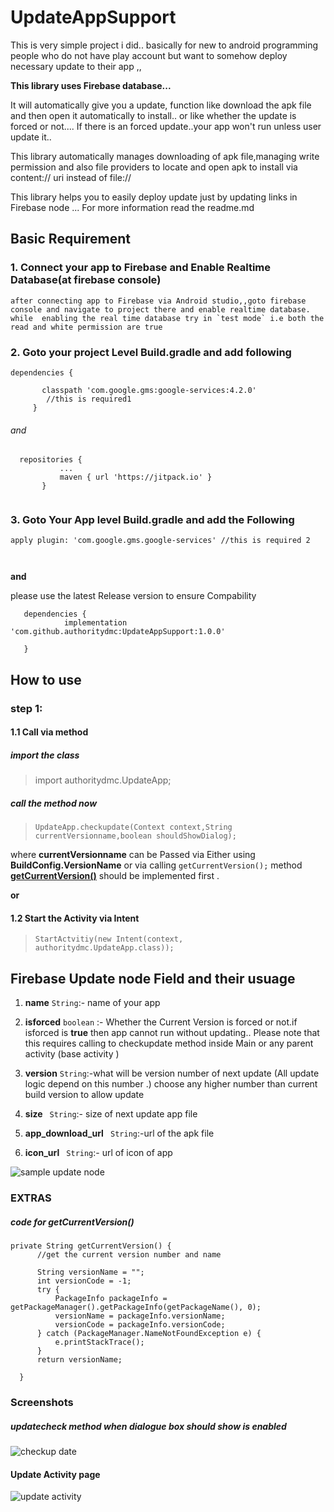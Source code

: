 # UpdateAppSupport

This is very simple project i did.. basically for new to android programming people who do not have play account but want to somehow  deploy necessary update to their app ,,

**This library uses Firebase database...**

It will automatically give you a update, function like download the apk file and then  open it automatically to install.. or like whether the update is forced or not....
If there is an forced update..your app won't run unless user update it.. 

This library automatically manages downloading of apk file,managing write permission and also file providers to locate and open apk to install via content:// uri instead of file:// 

This library helps you to easily deploy update just by updating links in Firebase node ... 
For more information read the readme.md 


## Basic Requirement



### 1. Connect your app to Firebase and Enable Realtime Database(at firebase console) 


     
    
    after connecting app to Firebase via Android studio,,goto firebase console and navigate to project there and enable realtime database.
    while  enabling the real time database try in `test mode` i.e both the  read and white permission are true

### 2. Goto your project Level Build.gradle and add following

  ```
  dependencies {
  
         classpath 'com.google.gms:google-services:4.2.0'
          //this is required1
       }
  ```
  ###### and
 ```
   repositories {
			...
			maven { url 'https://jitpack.io' }
		}
  
  ```

### 3. Goto Your App level Build.gradle and add the Following
 
 ```
 apply plugin: 'com.google.gms.google-services' //this is required 2
 
 
 
 ```
 **and**

 please use the latest Release version to ensure Compability 
 ```
 	dependencies {
	         implementation 'com.github.authoritydmc:UpdateAppSupport:1.0.0'
		
	}
 ```
 ## How to use

### step 1:
 
#### 1.1 Call via  method
 
##### import the class
>  import authoritydmc.UpdateApp;
 
##### call the method now

 > `UpdateApp.checkupdate(Context context,String currentVersionname,boolean shouldShowDialog);`
 
 where **currentVersionname** can be Passed via Either using **BuildConfig.VersionName** or
 via calling `getCurrentVersion();` method **[getCurrentVersion()](#code-for-getcurrentversion)** should be implemented first . 

**or**
 
#### 1.2 Start the Activity via Intent
 > `StartActvitiy(new Intent(context, authoritydmc.UpdateApp.class));`
 
 
 
 
 
 ## Firebase Update node Field and their usuage
 
 1. **name**  `String`:- name of your app 
 2. **isforced** `boolean` :- Whether the Current Version is forced or not.if isforced is **true** then  app cannot run without updating.. 
 Please note that this  requires calling to checkupdate method inside Main or any parent activity (base activity )
 3. **version**  `String`:-what will be version number of next update (All update logic depend on this number .)
 choose any higher number than current build version to allow update 
 4. **size** ` String`:- size of next update app file
 
 5. **app_download_url** ` String`:-url of the apk file
 
 6. **icon_url** ` String`:- url of icon of app 
 
 ![sample update node ](https://github.com/authoritydmc/UpdateAppSupport/blob/master/Assets/Screenshot_2020-01-02-22-46-28-91.png)
 
 
 

 
 
 ### EXTRAS
 ##### code for getCurrentVersion()
  ```
 private String getCurrentVersion() {
        //get the current version number and name

        String versionName = "";
        int versionCode = -1;
        try {
            PackageInfo packageInfo = getPackageManager().getPackageInfo(getPackageName(), 0);
            versionName = packageInfo.versionName;
            versionCode = packageInfo.versionCode;
        } catch (PackageManager.NameNotFoundException e) {
            e.printStackTrace();
        }
        return versionName;

    }
```

 
 ### Screenshots
 
 ##### updatecheck method when dialogue box should show is enabled
 ![checkup date](https://github.com/authoritydmc/UpdateAppSupport/blob/master/Assets/Screenshot_2020-01-02-22-40-31-51_3d5f0dd0cff8ba8714d843155c1b5f56.png)
 #### Update Activity page
 
 ![update activity](https://github.com/authoritydmc/UpdateAppSupport/blob/master/Assets/Screenshot_2020-01-02-22-40-39-28_3d5f0dd0cff8ba8714d843155c1b5f56.png)
